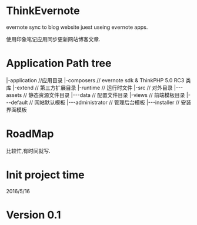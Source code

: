 # ThinkEvernote
evernote sync to blog website juest useing evernote apps.

使用印象笔记应用同步更新网站博客文章.

# Application Path tree
 |-application //应用目录
 |-composers // evernote sdk & ThinkPHP 5.0 RC3 类库
 |-extend // 第三方扩展目录
 |-runtime // 运行时文件
 |-src // 对外目录
 |---assets // 静态资源文件目录
 |---data // 配置文件目录
 |-views // 前端模板目录
 |---default // 网站默认模板
 |---administrator // 管理后台模板
 |---installer // 安装界面模板
 
# RoadMap
  比较忙,有时间就写.
  
# Init project time
  2016/5/16
  
# Version 0.1